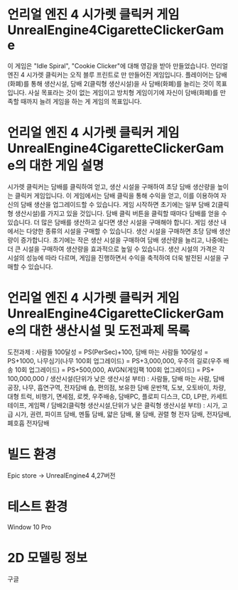 # 언리얼 엔진 4 시가렛 클릭커 게임 UnrealEngine4CigaretteClickerGame

이 게임은 "Idle Spiral", "Cookie Clicker"에 대해 영감을 받아 만들었습니다.
언리얼 엔진 4 시가렛 클릭커는 오직 블루 프린트로 만 만들어진 게임입니다.
플레이어는 담배(화폐)를 통해 생산시설, 담배 2(클릭형 생산시설)을 사 담배(화폐)를 늘리는 것이 목표입니다.
사실 목표라는 것이 없는 게임이고 방치형 게임이기에 자신이 담배(화폐)를 만족할 때까지 늘려 게임을 하는 게 게임의 목표입니다.

# 언리얼 엔진 4 시가렛 클릭커 게임 UnrealEngine4CigaretteClickerGame의 대한 게임 설명

시가렛 클릭커는 담배를 클릭하여 얻고, 생산 시설을 구매하여 초당 담배 생산량을 높이는 클릭커 게임입니다. 이 게임에서는 담배 클릭을 통해 수익을 얻고, 이를 이용하여 자신의 담배 생산을 업그레이드할 수 있습니다.
게임 시작하면 초기에는 일부 담배 2(클릭형 생산시설)를 가지고 있을 것입니다. 담배 클릭 버튼을 클릭할 때마다 담배를 얻을 수 있습니다. 더 많은 담배를 생산하고 싶다면 생산 시설을 구매해야 합니다.
게임 생산 내에서는 다양한 종류의 시설을 구매할 수 있습니다. 생산 시설을 구매하면 초당 담배 생산량이 증가합니다. 초기에는 작은 생산 시설을 구매하여 담배 생산량을 늘리고, 나중에는 더 큰 시설을 구매하여 생산량을 효과적으로 높일 수 있습니다.
생산 시설의 가격은 각 시설의 성능에 따라 다르며, 게임을 진행하면서 수익을 축적하여 더욱 발전된 시설을 구매할 수 있습니다.

# 언리얼 엔진 4 시가렛 클릭커 게임 UnrealEngine4CigaretteClickerGame의 대한 생산시설 및 도전과제 목록

도전과제 : 사람들 100달성 = PS(PerSec)+100, 담배 마는 사람들 100달성 = PS+1000, 
나무심기(나무 100회 업그레이드) = PS+3,000,000, 우주의 길로(우주 배송 10회 업그레이드) = PS+500,000, 
AVGN(게임팩 100회 업그레이드) = PS+ 100,000,000 / 생산시설(단위가 낮은 생산시설 부터) : 사람들, 담배 마는 사람,
담배 공장, 나무, 흡연구역, 전자담배 숍, 편의점, 보유한 담배 운반책, 도보, 오토바이, 차량, 대형 트럭, 비행기, 면세점,
로켓, 우주배송, 담배PC, 플로피 디스크, CD, LP판, 카세트 테이프, 게임팩 / 담배2(클릭형 생산시설,단위가 낮은 클릭형 생산시설 부터) : 시가, 고급 시가,
권련, 파이프 담배, 멘톨 담배, 얇은 담배, 물 담배, 권렬 형 전자 담배, 전자담배, 폐호흡 전자담배

# 빌드 환경
Epic store -> UnrealEngine4 4,27버전

# 테스트 환경
Window 10 Pro

# 2D 모델링 정보
구글


